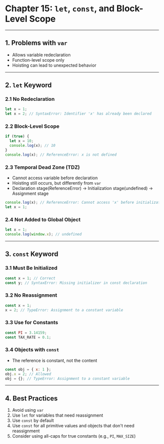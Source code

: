 # Chapter 15: `let`, `const`, and Block-Level Scope

---

## 1. Problems with `var`

- Allows variable redeclaration
- Function-level scope only
- Hoisting can lead to unexpected behavior

---

## 2. `let` Keyword

### 2.1 No Redeclaration

```javascript
let x = 1;
let x = 2; // SyntaxError: Identifier 'x' has already been declared
```

### 2.2 Block-Level Scope

```javascript
if (true) {
  let x = 10;
  console.log(x); // 10
}
console.log(x); // ReferenceError: x is not defined
```

### 2.3 Temporal Dead Zone (TDZ)

- Cannot access variable before declaration
- Hoisting still occurs, but differently from `var`
- Declaration stage(ReferenceError) -> Initialization stage(undefined) -> Assignment stage

```javascript
console.log(x); // ReferenceError: Cannot access 'x' before initialization
let x = 1;
```

### 2.4 Not Added to Global Object

```javascript
let x = 1;
console.log(window.x); // undefined
```

---

## 3. `const` Keyword

### 3.1 Must Be Initialized

```javascript
const x = 1; // Correct
const y; // SyntaxError: Missing initializer in const declaration
```

### 3.2 No Reassignment

```javascript
const x = 1;
x = 2; // TypeError: Assignment to a constant variable
```

### 3.3 Use for Constants

```javascript
const PI = 3.14159;
const TAX_RATE = 0.1;
```

### 3.4 Objects with `const`

- The reference is constant, not the content

```javascript
const obj = { x: 1 };
obj.x = 2; // Allowed
obj = {}; // TypeError: Assignment to a constant variable
```

---

## 4. Best Practices

1. Avoid using `var`
2. Use `let` for variables that need reassignment
3. Use `const` by default
4. Use `const` for all primitive values and objects that don't need reassignment
5. Consider using all-caps for true constants (e.g., `PI`, `MAX_SIZE`)
